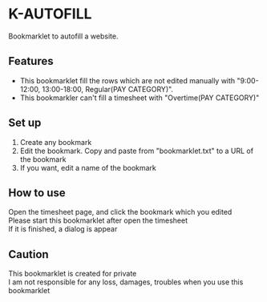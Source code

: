 K-AUTOFILL
====

Bookmarklet to autofill a website.

## Features
- This bookmarklet fill the rows which are not edited manually with "9:00-12:00, 13:00-18:00, Regular(PAY CATEGORY)". 
- This bookmarkler can't fill a timesheet with "Overtime(PAY CATEGORY)"

## Set up
1. Create any bookmark
2. Edit the bookmark. Copy and paste from "bookmarklet.txt" to a URL of the bookmark
3. If you want, edit a name of the bookmark

## How to use
Open the timesheet page, and click the bookmark which you edited  
Please start this bookmarklet after open the timesheet  
If it is finished, a dialog is appear  

## Caution
This bookmarklet is created for private  
I am not responsible for any loss, damages, troubles when you use this bookmarklet  
